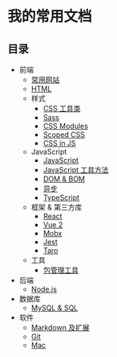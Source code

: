 # 我的常用文档
## 目录
* 前端
  * [常用网站](content/fe/link.md)
  * [HTML](content/fe/html.md)
  * 样式
    * [CSS 工具类](content/fe/style/css-util.md)
    * [Sass](content/fe/style/sass.md)
    * [CSS Modules](content/fe/style/css-modules.md)
    * [Scoped CSS](content/fe/style/scoped-css.md)
    * [CSS in JS](content/fe/style/css-in-js.md)
  * JavaScript
    * [JavaScript](content/fe/js/javascript.md)
    * [JavaScript 工具方法](content/fe/js/util.md)
    * [DOM & BOM](content/fe/js/DOM-BOM.md)
    * [异步](content/fe/js/async.md)
    * [TypeScript ](content/fe/js/ts.md)
  * 框架 & 第三方库
    * [React](content/fe/libs/react.md)
    * [Vue 2](content/fe/libs/vue-2.md)
    * [Mobx](content/fe/libs/mobx.md)
    * [Jest](content/fe/libs/jest.md)
    * [Taro](content/fe/libs/taro.md)
  * 工具
    * [包管理工具](content/fe/tool/package-manage.md)
* 后端
  * [Node.js ](content/backend/nodejs.md)
* 数据库
  * [MySQL & SQL](content/database/mysql.md)
* 软件
  * [Markdown 及扩展](content/software/markdown.md)
  * [Git](content/software/git.md)
  * [Mac](content/software/mac.md)